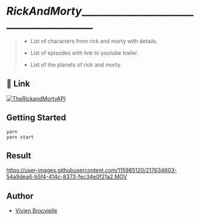 # _____________________________RickAndMorty____________________________________________________________________

> 
>- List of characters from rick and morty with details.
> 
>- List of episodes with link to youtube trailer.
>
>- List of the planets of rick and morty.
>

## 🔗 Link
[![TheRickandMortyAPI](https://img.shields.io/badge/API-0A66C2?style=for-the-badge)](https://rickandmortyapi.com)


## Getting Started

```console
yarn
yarn start
```

## Result

https://user-images.githubusercontent.com/115985120/217634603-54a9dea6-b5f4-414c-8373-fec34e0f21a2.MOV

## Author

- [Vivien Brocvielle](https://www.github.com/HoverFo)
